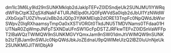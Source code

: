 dm1lc3M6Ly9ld29nSUNKMklqb2dJaklpTEFvZ0lDSndjeUk2SUNJMU1lYWRqdWFlbCtpK3ZqSXdNakF4TURJNElpd0tJQ0FpWVdSa0lqb2dJbUl1YzNWdWJXbGxjaTU0ZVhvaUxBb2dJQ0p3YjNKMElqb2dORE13TnpFc0NpQWdJbWxrSWpvZ0lqRXhaamsyTmpOa0xXSTVORGt0TkdJNU5TMDVNams0TFdaa01HUTNaR0ZqWmpJNFpTSXNDaUFnSW1GcFpDSTZJRFkwTEFvZ0lDSnVaWFFpT2lBaWQzTWlMQW9nSUNKMGVYQmxJam9nSW01dmJtVWlMQW9nSUNKb2IzTjBJam9nSWlJc0NpQWdJbkJoZEdnaU9pQWlMeUlzQ2lBZ0luUnNjeUk2SUNKMGJITWlDbjA9
